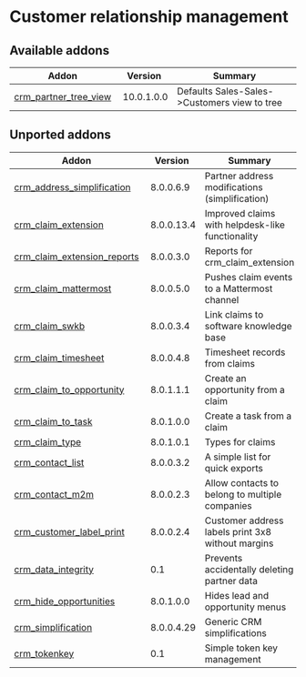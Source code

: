 Customer relationship management
================================

[//]: # (addons)

Available addons
----------------
**Addon** | **Version** | **Summary**
--- | --- | ---
[crm_partner_tree_view](crm_partner_tree_view/) | 10.0.1.0.0 | Defaults Sales-Sales->Customers view to tree

Unported addons
----------------
**Addon** | **Version** | **Summary**
--- | --- | ---
[crm_address_simplification](crm_address_simplification/) | 8.0.0.6.9 | Partner address modifications (simplification)
[crm_claim_extension](crm_claim_extension/) | 8.0.0.13.4 | Improved claims with helpdesk-like functionality
[crm_claim_extension_reports](crm_claim_extension_reports/) | 8.0.0.3.0 | Reports for crm_claim_extension
[crm_claim_mattermost](crm_claim_mattermost/) | 8.0.0.5.0 | Pushes claim events to a Mattermost channel
[crm_claim_swkb](crm_claim_swkb/) | 8.0.0.3.4 | Link claims to software knowledge base
[crm_claim_timesheet](crm_claim_timesheet/) | 8.0.0.4.8 | Timesheet records from claims
[crm_claim_to_opportunity](crm_claim_to_opportunity/) | 8.0.1.1.1 | Create an opportunity from a claim
[crm_claim_to_task](crm_claim_to_task/) | 8.0.1.0.0 | Create a task from a claim
[crm_claim_type](crm_claim_type/) | 8.0.1.0.1 | Types for claims
[crm_contact_list](crm_contact_list/) | 8.0.0.3.2 | A simple list for quick exports
[crm_contact_m2m](crm_contact_m2m/) | 8.0.0.2.3 | Allow contacts to belong to multiple companies
[crm_customer_label_print](crm_customer_label_print/) | 8.0.0.2.4 | Customer address labels print 3x8 without margins
[crm_data_integrity](crm_data_integrity/) | 0.1 | Prevents accidentally deleting partner data
[crm_hide_opportunities](crm_hide_opportunities/) | 8.0.1.0.0 | Hides lead and opportunity menus
[crm_simplification](crm_simplification/) | 8.0.0.4.29 | Generic CRM simplifications
[crm_tokenkey](crm_tokenkey/) | 0.1 | Simple token key management
